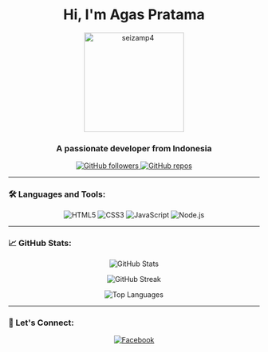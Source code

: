 <h1 align="center">Hi, I'm Agas Pratama</h1>

<p align="center">
  <img src="https://avatars.githubusercontent.com/seizamp4" alt="seizamp4" width="200" height="200">
</p>

<h3 align="center">A passionate developer from Indonesia</h3>

<p align="center">
  <a href="https://github.com/seizamp4">
    <img src="https://img.shields.io/github/followers/seizamp4?label=Followers&style=social" alt="GitHub followers">
  </a>
  <a href="https://github.com/seizamp4?tab=repositories">
    <img src="https://badges.pufler.dev/repos/seizamp4" alt="GitHub repos">
  </a>
</p>

---

### 🛠️ Languages and Tools:
  
<p align="center">
  <img src="https://img.shields.io/badge/HTML5-E34F26?style=for-the-badge&logo=html5&logoColor=white" alt="HTML5" />
  <img src="https://img.shields.io/badge/CSS3-1572B6?style=for-the-badge&logo=css3&logoColor=white" alt="CSS3" />
  <img src="https://img.shields.io/badge/JavaScript-F7DF1E?style=for-the-badge&logo=javascript&logoColor=black" alt="JavaScript" />
  <img src="https://img.shields.io/badge/Node.js-43853D?style=for-the-badge&logo=node.js&logoColor=white" alt="Node.js" />
</p>

---

### 📈 GitHub Stats:

<p align="center">
  <img src="https://github-readme-stats.vercel.app/api?username=seizamp4&show_icons=true&theme=radical" alt="GitHub Stats" />
</p>

<p align="center">
  <img src="https://github-readme-streak-stats.herokuapp.com/?user=seizamp4&theme=radical" alt="GitHub Streak" />
</p>

<p align="center">
  <img src="https://github-readme-stats.vercel.app/api/top-langs/?username=seizamp4&layout=compact&theme=radical" alt="Top Languages" />
</p>

---

### 🔗 Let's Connect:

<p align="center">
  <a href="https://www.facebook.com/AgasPratamamp4"><img src="https://img.shields.io/badge/Facebook-%231877F2.svg?style=for-the-badge&logo=facebook&logoColor=white" alt="Facebook"></a>
</p>

